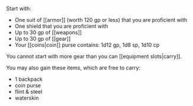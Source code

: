 Start with:

- One suit of [[armor]] (worth 120 gp or less) that you are proficient with
- One shield that you are proficient with
- Up to 30 gp of [[weapons]]
- Up to 30 gp of [[gear]]
- Your [[coins|coin]] purse contains: 1d12 gp, 1d8 sp, 1d10 cp

You cannot start with more gear than you can [[equipment slots|carry]].

You may also gain these items, which are free to carry:

* 1 backpack
* coin purse
* flint & steel
* waterskin

